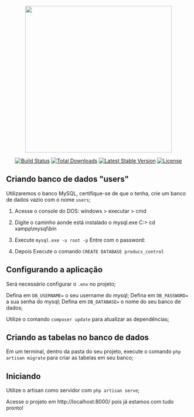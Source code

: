 <p align="center"><a href="https://laravel.com" target="_blank"><img src="https://raw.githubusercontent.com/laravel/art/master/logo-lockup/5%20SVG/2%20CMYK/1%20Full%20Color/laravel-logolockup-cmyk-red.svg" width="400"></a></p>

<p align="center">
<a href="https://travis-ci.org/laravel/framework"><img src="https://travis-ci.org/laravel/framework.svg" alt="Build Status"></a>
<a href="https://packagist.org/packages/laravel/framework"><img src="https://img.shields.io/packagist/dt/laravel/framework" alt="Total Downloads"></a>
<a href="https://packagist.org/packages/laravel/framework"><img src="https://img.shields.io/packagist/v/laravel/framework" alt="Latest Stable Version"></a>
<a href="https://packagist.org/packages/laravel/framework"><img src="https://img.shields.io/packagist/l/laravel/framework" alt="License"></a>
</p>

##

## Criando banco de dados "users"

Utilizaremos o banco MySQL, certifique-se de que o tenha, crie um banco de dados vazio com o nome `users`;

1. Acesse o console do DOS:
   windows > executar > cmd

2. Digite o caminho aonde está instalado o mysql.exe
   C:\> cd xampp\mysql\bin

3. Execute `mysql.exe -u root -p`
   Entre com o password:

4. Depois Execute o comando `CREATE DATABASE producs_control`

##

## Configurando a aplicação

Será necessário configurar o `.env` no projeto;

Defina em `DB_USERNAME=` o seu username do mysql;
Defina em `DB_PASSWORD=` a sua senha do mysql;
Defina em `DB_DATABASE=` o nome do seu banco de dados;

Utilize o comando `composer update` para atualizar as dependências;

##

## Criando as tabelas no banco de dados

Em um terminal, dentro da pasta do seu projeto, execute o comando `php artisan migrate` para criar as tabelas em seu banco;

##

## Iniciando

Utilize o artisan como servidor com `php artisan serve`;

Acesse o projeto em http://localhost:8000/ pois já estamos com tudo pronto!
